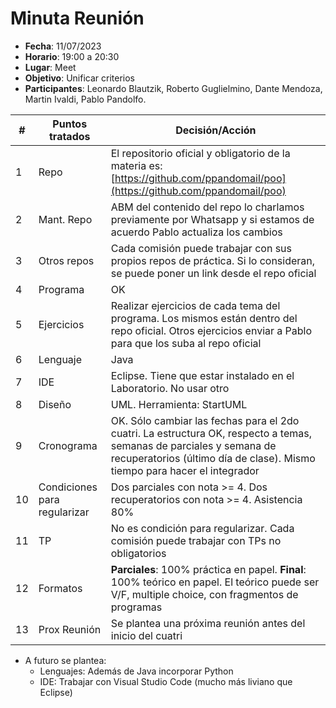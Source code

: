# Minuta Reunión

* **Fecha**: 11/07/2023
* **Horario**: 19:00 a 20:30
* **Lugar**: Meet
* **Objetivo**: Unificar criterios
* **Participantes**: Leonardo Blautzik, Roberto Guglielmino, Dante Mendoza, Martin Ivaldi, Pablo Pandolfo.

| # | Puntos tratados | Decisión/Acción |
| -- | -- | -- |
| 1 | Repo | El repositorio oficial y obligatorio de la materia es: [https://github.com/ppandomail/poo](https://github.com/ppandomail/poo) |
| 2 | Mant. Repo | ABM del contenido del repo lo charlamos previamente por Whatsapp y si estamos de acuerdo Pablo actualiza los cambios |
| 3 | Otros repos | Cada comisión puede trabajar con sus propios repos de práctica. Si lo consideran, se puede poner un link desde el repo oficial |
| 4 | Programa | OK |
| 5 | Ejercicios | Realizar ejercicios de cada tema del programa. Los mismos están dentro del repo oficial. Otros ejercicios enviar a Pablo para que los suba al repo oficial |
| 6 | Lenguaje | Java |
| 7 | IDE | Eclipse. Tiene que estar instalado en el Laboratorio. No usar otro |
| 8 | Diseño | UML. Herramienta: StartUML |
| 9 | Cronograma | OK. Sólo cambiar las fechas para el 2do cuatri. La estructura OK, respecto a temas, semanas de parciales y semana de recuperatorios (último día de clase). Mismo tiempo para hacer el integrador |
| 10 | Condiciones para regularizar | Dos parciales con nota >= 4. Dos recuperatorios con nota >= 4. Asistencia 80% |
| 11 | TP | No es condición para regularizar. Cada comisión puede trabajar con TPs no obligatorios |
| 12 | Formatos | **Parciales**: 100% práctica en papel. **Final**: 100% teórico en papel. El teórico puede ser V/F, multiple choice, con fragmentos de programas |
| 13 | Prox Reunión | Se plantea una próxima reunión antes del inicio del cuatri |

* A futuro se plantea:
  * Lenguajes: Además de Java incorporar Python
  * IDE: Trabajar con Visual Studio Code (mucho más liviano que Eclipse)
